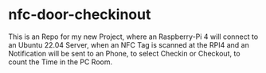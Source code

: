 # nfc-door-checkinout
This is an Repo for my new Project, where an Raspberry-Pi 4 will connect to an Ubuntu 22.04 Server, when an NFC Tag is scanned at the RPI4 and an Notification will be sent to an Phone, to select Checkin or Checkout, to count the Time in the PC Room.